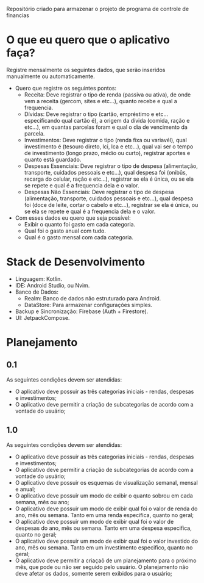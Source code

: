 Repositório criado para armazenar o projeto de programa de controle de financias

# O que eu quero que o aplicativo faça?
Registre mensalmente os seguintes dados, que serão inseridos manualmente ou automaticamente.
- Quero que registre os seguintes pontos:
    - Receita: Deve registrar o tipo de renda (passiva ou ativa), de onde vem a receita (gercom, sites e etc...), quanto recebe e qual a frequencia.
    - Dívidas: Deve registrar o tipo (cartão, empréstimo e etc... especificando qual cartão é), a origem da dívida (comida, ração e etc...), em quantas parcelas foram e qual o dia de vencimento da parcela.
    - Investimentos: Deve registrar o tipo (renda fixa ou variavél), qual investimento é (tesouro direto, lci, lca e etc...), qual vai ser o tempo de investimento (longo prazo, médio ou curto), registrar aportes e quanto está guardado.
    - Despesas Essenciais: Deve registrar o tipo de despesa (alimentação, transporte, cuidados pessoais e etc...), qual despesa foi (onibûs, recarga do celular, ração e etc...), registrar se ela é única, ou se ela se repete e qual é a frequencia dela e o valor. 
    - Despesas Não Essenciais: Deve registrar o tipo de despesa (alimentação, transporte, cuidados pessoais e etc...), qual despesa foi (doce de leite, cortar o cabelo e etc...), registrar se ela é única, ou se ela se repete e qual é a frequencia dela e o valor.
- Com esses dados eu quero que seja possível:
    - Exibir o quanto foi gasto em cada categoria.
    - Qual foi o gasto anual com tudo.
    - Qual é o gasto mensal com cada categoria.

# Stack de Desenvolvimento
- Linguagem: Kotlin.
- IDE: Android Studio, ou Nvim.
- Banco de Dados:
    - Realm: Banco de dados não estruturado para Android.
    - DataStore: Para armazenar configurações simples.
- Backup e Sincronização: Firebase (Auth + Firestore).
- UI: JetpackCompose.

# Planejamento

## 0.1
As seguintes condições devem ser atendidas:
- O aplicativo deve possuir as três categorias iniciais - rendas, despesas e investimentos;
- O aplicativo deve permitir a criação de subcategorias de acordo com a vontade do usuário;

## 1.0
As seguintes condições devem ser atendidas:
- O aplicativo deve possuir as três categorias iniciais - rendas, despesas e investimentos;
- O aplicativo deve permitir a criação de subcategorias de acordo com a vontade do usuário;
- O aplicativo deve possuir os esquemas de visualização semanal, mensal e anual;
- O aplicativo deve possuir um modo de exibir o quanto sobrou em cada semana, mês ou ano;
- O aplicativo deve possuir um modo de exibir qual foi o valor de renda do ano, mês ou semana. Tanto em uma renda especifica, quanto no geral;
- O aplicativo deve possuir um modo de exibir qual foi o valor de despesas do ano, mês ou semana. Tanto em uma despesa especifica, quanto no geral;
- O aplicativo deve possuir um modo de exibir qual foi o valor investido do ano, mês ou semana. Tanto em um investimento especifico, quanto no geral;
- O aplicativo deve permitir a criaçaõ de um planejamento para o próximo mês, que pode ou não ser seguido pelo usuário. O planejamento não deve afetar os dados, somente serem exibidos para o usuário;
